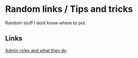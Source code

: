 # Random links / Tips and tricks

Random stuff I dont know where to put

## Links

[Admin roles and what they do](https://learn.microsoft.com/en-us/azure/active-directory/roles/permissions-reference#domain-name-administrator)
